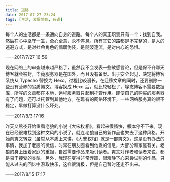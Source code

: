 ```yaml
---
title: 道路
date: 2017-07-27 23:24
tags: [生活, 爱恨情仇, 碎语]
---
```

每个人的生活都是一条通向自身的道路。每个人的真正职责只有一个：找到自我。然后在心中坚守一生，全心全意，永不停息。所有其它的路都是不完整的，是人的逃避方式，是对社会角色的懦弱伪装，是随波逐流，是对内心的恐惧。


<!--more-->


——2017/7/27 16:59

现在网络上的审查越来越严格了，虽然我不会发表一些敏感言论，但是保不齐哪天博客就会被封，毕竟服务器是在国外，而且没有备案。出于安全起见，决定将博客系统从 Typecho 替换为 Hexo。过程比较漫长，在迁移文章的同时，还要删除一些没有营养的劣质博文。博客换成 Hexo 后，就比较轻松了，静态博客不需要数据库，所写的文章都在本地，远程服务器只起到托管作用。即便自己的购买的服务器有了问题，还可以托管到其他地方。在现有的网络环境下，一些网络服务真的很不稳定，早做打算没什么坏处。

——2017/8/3 17:16

昨天又熬夜开始重看老狼的小说《大宋权相》，看起来很畅快，根本停不下来。现在已经很难找到这种文风的小说了，就连老狼自己的新作品也失去了这种风格，开始向爽文转变（虽然从本质上来讲，《大宋权相》就是一部爽文）。这是没有办法的事情，我加了老狼的微信，时常在朋友圈看到他发的信息，大部分和家庭有关。老狼的身上压着家庭的重担，自然需要作品来吸引读者。爽文对作者和读者来说，都是易于接受的类型。另外，我现在变得非常浮躁，很难静下心来尝试别的作品，只能从过去的回忆中汲取快乐，这样很消极，但是自己暂时还走不出来。

——2017/8/15 17:17
